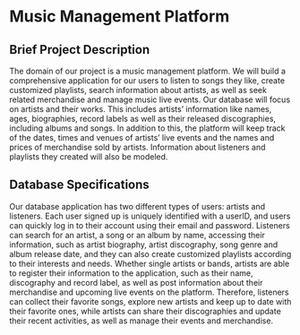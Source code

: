 # Music Management Platform

## Brief Project Description ##

The domain of our project is a music management platform. We will build a comprehensive application for our users to listen to songs they like, create customized playlists, search information about artists, as well as seek related merchandise and manage music live events. Our database will focus on artists and their works. This includes artists’ information like names, ages, biographies, record labels as well as their released discographies, including albums and songs. In addition to this, the platform will keep track of the dates, times and venues of artists’ live events and the names and prices of merchandise sold by artists. Information about listeners and playlists they created will also be modeled.

## Database Specifications ##

Our database application has two different types of users: artists and listeners. Each user signed up is uniquely identified with a userID, and users can quickly log in to their account using their email and password.
Listeners can search for an artist, a song or an album by name, accessing their information, such as artist biography, artist discography, song genre and album release date, and they can also create customized playlists according to their interests and needs.
Whether single artists or bands, artists are able to register their information to the application, such as their name, discography and record label, as well as post information about their merchandise and upcoming live events on the platform. 
Therefore, listeners can collect their favorite songs, explore new artists and keep up to date with their favorite ones, while artists can share their discographies and update their recent activities, as well as manage their events and merchandise.

